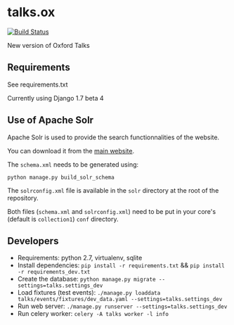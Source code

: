 talks.ox
========
[![Build Status](https://travis-ci.org/ox-it/talks.ox.svg?branch=master)](https://travis-ci.org/ox-it/talks.ox)

New version of Oxford Talks

Requirements
------------

See requirements.txt

Currently using Django 1.7 beta 4


Use of Apache Solr
------------------

Apache Solr is used to provide the search functionnalities of the website.

You can download it from the [main website](http://lucene.apache.org/solr/).

The ``schema.xml`` needs to be generated using:
  
    python manage.py build_solr_schema

The ``solrconfig.xml`` file is available in the ``solr`` directory at the root of the repository.

Both files (``schema.xml`` and ``solrconfig.xml``) need to be put in your core's (default is ``collection1``) ``conf`` directory.

Developers
----------

* Requirements: python 2.7, virtualenv, sqlite
* Install dependencies: ``pip install -r requirements.txt`` && ``pip install -r requirements_dev.txt``
* Create the database: ``python manage.py migrate --settings=talks.settings_dev``
* Load fixtures (test events): ``./manage.py loaddata talks/events/fixtures/dev_data.yaml --settings=talks.settings_dev``
* Run web server: ``./manage.py runserver --settings=talks.settings_dev``
* Run celery worker: ``celery -A talks worker -l info``
